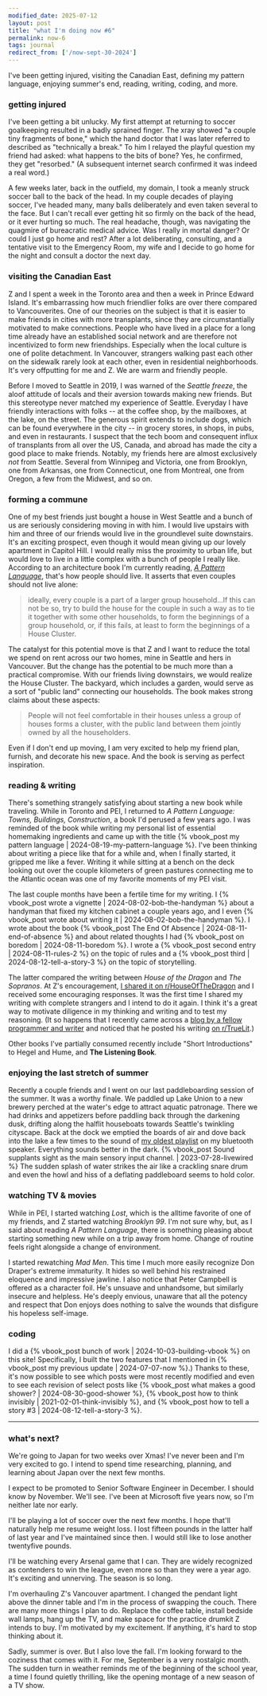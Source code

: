 ```yaml
---
modified_date: 2025-07-12
layout: post
title: "what I'm doing now #6"
permalink: now-6
tags: journal
redirect_from: ['/now-sept-30-2024']
---
```


I've been getting injured, visiting the Canadian East, defining my pattern language, enjoying summer's end, reading, writing, coding, and more.
<!--more-->

### getting injured

I've been getting a bit unlucky.
My first attempt at returning to soccer goalkeeping resulted in a badly sprained finger.
The xray showed "a couple tiny fragments of bone," which the hand doctor that I was later referred to described as "technically a break."
To him I relayed the playful question my friend had asked: what happens to the bits of bone?
Yes, he confirmed, they get "resorbed."
(A subsequent internet search confirmed it was indeed a real word.)

A few weeks later, back in the outfield, my domain, I took a meanly struck soccer ball to the back of the head.
In my couple decades of playing soccer, I've headed many, many balls deliberately and even taken several to the face.
But I can't recall ever getting hit so firmly on the back of the head, or it ever hurting so much.
The real headache, though, was navigating the quagmire of bureacratic medical advice.
Was I really in mortal danger?
Or could I just go home and rest?
After a lot deliberating, consulting, and a tentative visit to the Emergency Room, my wife and I decide to go home for the night and consult a doctor the next day.

### visiting the Canadian East

Z and I spent a week in the Toronto area and then a week in Prince Edward Island.
It's embarrassing how much friendlier folks are over there compared to Vancouverites.
One of our theories on the subject is that it is easier to make friends in cities with more transplants, since they are circumstantially motivated to make connections.
People who have lived in a place for a long time already have an established social network and are therefore not incentivized to form new friendships.
Especially when the local culture is one of polite detachment.
In Vancouver, strangers walking past each other on the sidewalk rarely look at each other, even in residential neighborhoods.
It's very offputting for me and Z.
We are warm and friendly people.

Before I moved to Seattle in 2019, I was warned of the _Seattle freeze_, the aloof attitude of locals and their aversion towards making new friends.
But this stereotype never matched my experience of Seattle.
Everyday I have friendly interactions with folks -- at the coffee shop, by the mailboxes, at the lake, on the street.
The generous spirit extends to include dogs, which can be found everywhere in the city -- in grocery stores, in shops, in pubs, and even in restaurants.
I suspect that the tech boom and consequent influx of transplants from all over the US, Canada, and abroad has made the city a good place to make friends.
Notably, my friends here are almost exclusively _not_ from Seattle.
Several from Winnipeg and Victoria, one from Brooklyn, one from Arkansas, one from Connecticut, one from Montreal, one from Oregon, a few from the Midwest, and so on.

### forming a commune

One of my best friends just bought a house in West Seattle and a bunch of us are seriously considering moving in with him.
I would live upstairs with him and three of our friends would live in the groundlevel suite downstairs.
It's an exciting prospect, even though it would mean giving up our lovely apartment in Capitol Hill.
I would really miss the proximity to urban life, but would love to live in a little complex with a bunch of people I really like.
According to an architecture book I'm currently reading, [_A Pattern Language_](https://www.wikiwand.com/en/articles/A_Pattern_Language), that's how people should live.
It asserts that even couples should not live alone:

> ideally, every couple is a part of a larger group household...If this can not be so, try to build the house for the couple in such a way as to tie it together with some other households, to form the beginnings of a group household, or, if this fails, at least to form the beginnings of a House Cluster.

The catalyst for this potential move is that Z and I want to reduce the total we spend on rent across our two homes, mine in Seattle and hers in Vancouver.
But the change has the potential to be much more than a practical compromise.
With our friends living downstairs, we would realize the House Cluster.
The backyard, which includes a garden, would serve as a sort of "public land" connecting our households.
The book makes strong claims about these aspects:

> People will not feel comfortable in their houses unless a group of houses forms a cluster, with the public land between them jointly owned by all the householders.

Even if I don't end up moving, I am very excited to help my friend plan, furnish, and decorate his new space.
And the book is serving as perfect inspiration.

### reading & writing

There's something strangely satisfying about starting a new book while traveling.
While in Toronto and PEI, I returned to _A Pattern Language: Towns, Buildings, Construction_, a book I'd perused a few years ago.
I was reminded of the book while writing my personal list of essential homemaking ingredients and came up with the title {% vbook_post my pattern language | 2024-08-19-my-pattern-language %}.
I've been thinking about writing a piece like that for a while and, when I finally started, it gripped me like a fever.
Writing it while sitting at a bench on the deck looking out over the couple kilometers of green pastures connecting me to the Atlantic ocean was one of my favorite moments of my PEI visit.

The last couple months have been a fertile time for my writing.
I {% vbook_post wrote a vignette | 2024-08-02-bob-the-handyman %} about a handyman that fixed my kitchen cabinet a couple years ago, and I even {% vbook_post wrote about writing it | 2024-08-02-bob-the-handyman %}.
I wrote about the book {% vbook_post The End Of Absence | 2024-08-11-end-of-absence %} and about related thoughts I had {% vbook_post on boredom | 2024-08-11-boredom %}.
I wrote a {% vbook_post second entry | 2024-08-11-rules-2 %} on the topic of rules and a {% vbook_post third | 2024-08-12-tell-a-story-3 %} on the topic of storytelling.

The latter compared the writing between _House of the Dragon_ and _The Sopranos_.
At Z's encouragement, [I shared it on r/HouseOfTheDragon](https://www.reddit.com/r/HouseOfTheDragon/comments/1etvqml/why_house_of_the_dragon_is_good_but_the_sopranos/?utm_source=share&utm_medium=web3x&utm_name=web3xcss&utm_term=1&utm_content=share_button) and I received some encouraging responses.
It was the first time I shared my writing with complete strangers and I intend to do it again.
I think it's a great way to motivate diligence in my thinking and writing and to test my reasoning.
(It so happens that I recently came across a [blog by a fellow programmer and writer](https://jsomers.net/) and noticed that he posted his writing [on r/TrueLit](https://www.reddit.com/r/TrueLit/comments/wdjzuu/youre_probably_using_the_wrong_dictionary/?utm_source=share&utm_medium=web3x&utm_name=web3xcss&utm_term=1&utm_content=share_button).)

Other books I've partially consumed recently include "Short Introductions" to Hegel and Hume, and **The Listening Book**.

### enjoying the last stretch of summer

Recently a couple friends and I went on our last paddleboarding session of the summer.
It was a worthy finale.
We paddled up Lake Union to a new brewery perched at the water's edge to attract aquatic patronage.
There we had drinks and appetizers before paddling back through the darkening dusk, drifting along the halflit houseboats towards Seattle's twinkling cityscape.
Back at the dock we emptied the boards of air and dove back into the lake a few times to the sound of [my oldest playlist](https://open.spotify.com/playlist/3922aHPz8rdcAWwPCM7qUM?si=0eaf8e9bfbe7483f) on my bluetooth speaker.
Everything sounds better in the dark.
{% vbook_post Sound supplants sight as the main sensory input channel. | 2023-07-28-livewired %}
The sudden splash of water strikes the air like a crackling snare drum and even the howl and hiss of a deflating paddleboard seems to hold color.

### watching TV & movies

While in PEI, I started watching _Lost_, which is the alltime favorite of one of my friends, and Z started watching _Brooklyn 99_.
I'm not sure why, but, as I said about reading _A Pattern Language_, there is something pleasing about starting something new while on a trip away from home.
Change of routine feels right alongside a change of environment.

I started rewatching _Mad Men_.
This time I much more easily recognize Don Draper's extreme immaturity.
It hides so well behind his restrained eloquence and impressive jawline.
I also notice that Peter Campbell is offered as a character foil.
He's unsuave and unhandsome, but similarly insecure and helpless.
He's deeply envious, unaware that all the potency and respect that Don enjoys does nothing to salve the wounds that disfigure his hopeless self-image.

### coding

I did a {% vbook_post bunch of work | 2024-10-03-building-vbook %} on this site!
Specifically, I built the two features that I mentioned in {% vbook_post my previous update | 2024-07-07-now %}.)
Thanks to these, it's now possible to see which posts were most recently modified and even to see each revision of select posts like {% vbook_post what makes a good shower? | 2024-08-30-good-shower %}, {% vbook_post how to think invisibly | 2021-02-01-think-invisibly %}, and {% vbook_post how to tell a story #3 | 2024-08-12-tell-a-story-3 %}.

---

### what's next?

We're going to Japan for two weeks over Xmas!
I've never been and I'm very excited to go.
I intend to spend time researching, planning, and learning about Japan over the next few months.

I expect to be promoted to Senior Software Engineer in December.
I should know by November.
We'll see.
I've been at Microsoft five years now, so I'm neither late nor early.

I'll be playing a lot of soccer over the next few months.
I hope that'll naturally help me resume weight loss.
I lost fifteen pounds in the latter half of last year and I've maintained since then.
I would still like to lose another twentyfive pounds.

I'll be watching every Arsenal game that I can.
They are widely recognized as contenders to win the league, even more so than they were a year ago.
It's exciting and unnerving.
The season is so long.

I'm overhauling Z's Vancouver apartment.
I changed the pendant light above the dinner table and I'm in the process of swapping the couch.
There are many more things I plan to do.
Replace the coffee table, install bedside wall lamps, hang up the TV, and make space for the practice drumkit Z intends to buy.
I'm motivated by my excitement.
If anything, it's hard to stop thinking about it.

Sadly, summer is over.
But I also love the fall.
I'm looking forward to the coziness that comes with it.
For me, September is a very nostalgic month.
The sudden turn in weather reminds me of the beginning of the school year, a time I found quietly thrilling, like the opening montage of a new season of a TV show.
